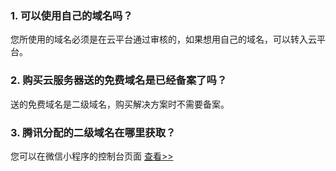 ### 1. 可以使用自己的域名吗？
您所使用的域名必须是在云平台通过审核的，如果想用自己的域名，可以转入云平台。

### 2. 购买云服务器送的免费域名是已经备案了吗？
送的免费域名是二级域名，购买解决方案时不需要备案。
 
### 3. 腾讯分配的二级域名在哪里获取？
您可以在微信小程序的控制台页面 [查看>>](http://console.tce.fsphere.cn/la) 
